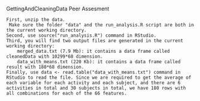 GettingAndCleaningData Peer Assesment

    First, unzip the data.
     Make sure the folder "data" and the run_analysis.R script are both in the current working directory.
    Second, use source("run_analysis.R") command in RStudio.
    Third, you will find two output files are generated in the current working directory:
        merged_data.txt (7.9 Mb): it contains a data frame called cleanedData with 10299*68 dimension.
        data_with_means.txt (220 Kb): it contains a data frame called result with 180*68 dimension.
    Finally, use data <- read.table("data_with_means.txt") command in RStudio to read the file. Since we are required to get the average of each variable for each activity and each subject, and there are 6 activities in total and 30 subjects in total, we have 180 rows with all combinations for each of the 66 features.
